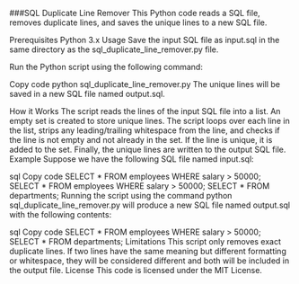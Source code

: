 ###SQL Duplicate Line Remover
This Python code reads a SQL file, removes duplicate lines, and saves the unique lines to a new SQL file.

Prerequisites
Python 3.x
Usage
Save the input SQL file as input.sql in the same directory as the sql_duplicate_line_remover.py file.

Run the Python script using the following command:

Copy code
python sql_duplicate_line_remover.py
The unique lines will be saved in a new SQL file named output.sql.

How it Works
The script reads the lines of the input SQL file into a list.
An empty set is created to store unique lines.
The script loops over each line in the list, strips any leading/trailing whitespace from the line, and checks if the line is not empty and not already in the set.
If the line is unique, it is added to the set.
Finally, the unique lines are written to the output SQL file.
Example
Suppose we have the following SQL file named input.sql:

sql
Copy code
SELECT *
FROM employees
WHERE salary > 50000;
SELECT *
FROM employees
WHERE salary > 50000;
SELECT *
FROM departments;
Running the script using the command python sql_duplicate_line_remover.py will produce a new SQL file named output.sql with the following contents:

sql
Copy code
SELECT *
FROM employees
WHERE salary > 50000;
SELECT *
FROM departments;
Limitations
This script only removes exact duplicate lines. If two lines have the same meaning but different formatting or whitespace, they will be considered different and both will be included in the output file.
License
This code is licensed under the MIT License.
